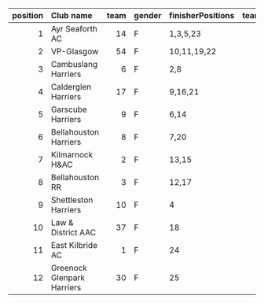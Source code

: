 |   position | Club name                  |   team | gender   | finisherPositions   |   teamPoints |   penaltyPoints |   totalPoints |   totalFinishers | Website                                    |
|-----------:|:---------------------------|-------:|:---------|:--------------------|-------------:|----------------:|--------------:|-----------------:|:-------------------------------------------|
|          1 | Ayr Seaforth AC            |     14 | F        | 1,3,5,23            |           32 |               0 |            32 |                4 | https://www.ayrseaforth.co.uk/             |
|          2 | VP-Glasgow                 |     54 | F        | 10,11,19,22         |           62 |               0 |            62 |                4 | https://www.vp-glasgow.com                 |
|          3 | Cambuslang Harriers        |      6 | F        | 2,8                 |           10 |              70 |            80 |                2 | https://cambuslangharriers.org/            |
|          4 | Calderglen Harriers        |     17 | F        | 9,16,21             |           46 |              35 |            81 |                3 | http://www.calderglenharriers.org.uk/      |
|          5 | Garscube Harriers          |      9 | F        | 6,14                |           20 |              70 |            90 |                2 | https://www.garscubeharriers.org.uk/       |
|          6 | Bellahouston Harriers      |      8 | F        | 7,20                |           27 |              70 |            97 |                2 | http://www.bellahoustonharriers.co.uk/     |
|          7 | Kilmarnock H&AC            |      2 | F        | 13,15               |           28 |              70 |            98 |                2 | http://www.kilmarnockharriers.com/         |
|          8 | Bellahouston RR            |      3 | F        | 12,17               |           29 |              70 |            99 |                2 | https://www.bellahoustonroadrunners.co.uk/ |
|          9 | Shettleston Harriers       |     10 | F        | 4                   |            4 |             105 |           109 |                1 | http://shettlestonharriers.org.uk/         |
|         10 | Law & District AAC         |     37 | F        | 18                  |           18 |             105 |           123 |                1 | http://www.lawaac.co.uk/                   |
|         11 | East Kilbride AC           |      1 | F        | 24                  |           24 |             105 |           129 |                1 | http://www.ekac.org.uk/                    |
|         12 | Greenock Glenpark Harriers |     30 | F        | 25                  |           25 |             105 |           130 |                1 | https://greenockglenparkharriers.com/      |